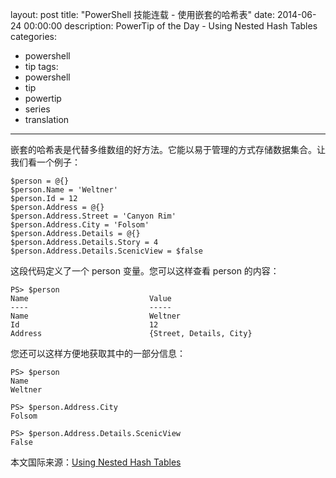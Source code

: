 layout: post
title: "PowerShell 技能连载 - 使用嵌套的哈希表"
date: 2014-06-24 00:00:00
description: PowerTip of the Day - Using Nested Hash Tables
categories:
- powershell
- tip
tags:
- powershell
- tip
- powertip
- series
- translation
---
嵌套的哈希表是代替多维数组的好方法。它能以易于管理的方式存储数据集合。让我们看一个例子：

    $person = @{}
    $person.Name = 'Weltner'
    $person.Id = 12
    $person.Address = @{}
    $person.Address.Street = 'Canyon Rim'
    $person.Address.City = 'Folsom'
    $person.Address.Details = @{}
    $person.Address.Details.Story = 4
    $person.Address.Details.ScenicView = $false

这段代码定义了一个 person 变量。您可以这样查看 person 的内容：

    PS> $person  
	Name                           Value  
	----                           -----  
	Name                           Weltner  
	Id                             12  
	Address                        {Street, Details, City}
    
您还可以这样方便地获取其中的一部分信息：

	PS> $person
	Name
	Weltner
	
	PS> $person.Address.City
	Folsom
	
	PS> $person.Address.Details.ScenicView
	False

<!--more-->
本文国际来源：[Using Nested Hash Tables](http://community.idera.com/powershell/powertips/b/tips/posts/using-nested-hash-tables)
